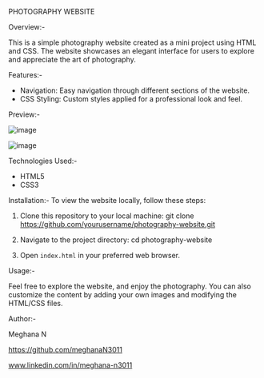 PHOTOGRAPHY WEBSITE

Overview:-

This is a simple photography website created as a mini project using HTML and CSS. The website showcases an elegant interface for users to explore and appreciate the art of photography.

Features:-
- Navigation: Easy navigation through different sections of the website.
- CSS Styling: Custom styles applied for a professional look and feel.

Preview:-

![image](https://github.com/user-attachments/assets/7a1eb9b4-e6a1-401f-b615-680608d977d3)


![image](https://github.com/user-attachments/assets/712d4326-f5e2-4ddc-b8ab-6cda3fad2fb8)

Technologies Used:-
- HTML5
- CSS3

Installation:-
To view the website locally, follow these steps:

1. Clone this repository to your local machine:
   git clone https://github.com/yourusername/photography-website.git
  
2. Navigate to the project directory:
   cd photography-website
  
3. Open `index.html` in your preferred web browser.

Usage:-

Feel free to explore the website, and enjoy the photography. You can also customize the content by adding your own images and modifying the HTML/CSS files.

Author:-

Meghana N 

https://github.com/meghanaN3011

www.linkedin.com/in/meghana-n3011


 



